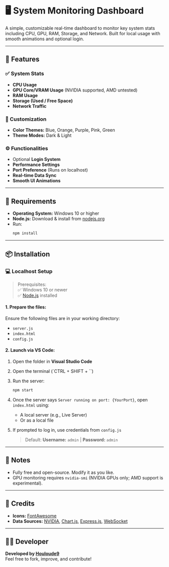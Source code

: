 
# 🖥️ System Monitoring Dashboard

A simple, customizable real-time dashboard to monitor key system stats including CPU, GPU, RAM, Storage, and Network. Built for local usage with smooth animations and optional login.

---

## 🚀 Features

### ✅ System Stats
- **CPU Usage**
- **GPU Core/VRAM Usage** (NVIDIA supported, AMD untested)
- **RAM Usage**
- **Storage (Used / Free Space)**
- **Network Traffic**

### 🎨 Customization
- **Color Themes:** Blue, Orange, Purple, Pink, Green
- **Theme Modes:** Dark & Light

### ⚙️ Functionalities
- Optional **Login System**
- **Performance Settings**
- **Port Preference** (Runs on localhost)
- **Real-time Data Sync**
- **Smooth UI Animations**

---

## 🔧 Requirements

- **Operating System:** Windows 10 or higher  
- **Node.js:** Download & install from [nodejs.org](https://nodejs.org)  
- Run:  
  ```bash
  npm install
  ```

---
## 📦 Installation

### 💻 Localhost Setup

> Prerequisites:  
> ✅ Windows 10 or newer  
> ✅ [Node.js](https://nodejs.org) installed  

#### 1. Prepare the files:
Ensure the following files are in your working directory:
- `server.js`
- `index.html`
- `config.js`

#### 2. Launch via VS Code:
1. Open the folder in **Visual Studio Code**
2. Open the terminal (`CTRL + SHIFT + \``)
3. Run the server:  
   ```bash
   npm start
   ```
4. Once the server says `Server running on port: {YourPort}`, open `index.html` using:
   - A local server (e.g., Live Server)
   - Or as a local file

5. If prompted to log in, use credentials from `config.js`  
   > Default: **Username:** `admin` | **Password:** `admin`

---


## 📌 Notes

- Fully free and open-source. Modify it as you like.
- GPU monitoring requires `nvidia-smi` (NVIDIA GPUs only; AMD support is experimental).

---

## 🙌 Credits

- **Icons:** [FontAwesome](https://fontawesome.com/)  
- **Data Sources:** [NVIDIA](https://www.nvidia.com), [Chart.js](https://www.chartjs.org), [Express.js](https://expressjs.com), [WebSocket](https://www.npmjs.com/package/websocket)  

---

## 👨‍💻 Developer

**Developed by [Houloude9](https://github.com/Houloude9IOfficial)**  
Feel free to fork, improve, and contribute!
